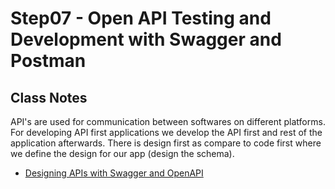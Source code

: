 # Step07 - Open API Testing and Development with Swagger and Postman

## Class Notes

API's are used for communication between softwares on different platforms. For developing API first applications we develop the API first and rest of the application afterwards. There is design first as compare to code first where we define the design for our app (design the schema).

- [Designing APIs with Swagger and OpenAPI](https://www.manning.com/books/designing-apis-with-swagger-and-openapi)
